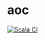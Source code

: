 # aoc

[![Scala CI](https://github.com/djeffou/aoc/actions/workflows/scala.yml/badge.svg)](https://github.com/djeffou/aoc/actions/workflows/scala.yml)